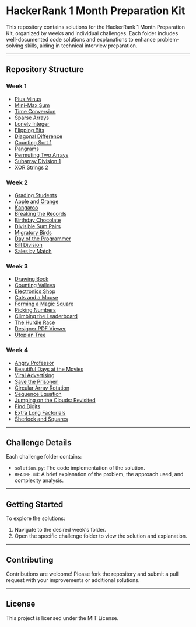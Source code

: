 # HackerRank 1 Month Preparation Kit

This repository contains solutions for the HackerRank 1 Month Preparation Kit, organized by weeks and individual challenges. Each folder includes well-documented code solutions and explanations to enhance problem-solving skills, aiding in technical interview preparation.

---

## Repository Structure

### **Week 1**
- [Plus Minus](week1/Plus%20Minus/README.md)
- [Mini-Max Sum](week1/Mini-Max%20Sum/README.md)
- [Time Conversion](week1/Time%20Conversion/README.md)
- [Sparse Arrays](week1/Sparse%20Arrays/README.md)
- [Lonely Integer](week1/Lonely%20Integer/README.md)
- [Flipping Bits](week1/Flipping%20Bits/README.md)
- [Diagonal Difference](week1/Diagonal%20Difference/README.md)
- [Counting Sort 1](week1/Counting%20Sort%201/README.md)
- [Pangrams](week1/Pangrams/README.md)
- [Permuting Two Arrays](week1/Permuting%20Two%20Arrays/README.md)
- [Subarray Division 1](week1/Subarray%20Division%201/README.md)
- [XOR Strings 2](week1/XOR%20Strings%202/README.md)

### **Week 2**
- [Grading Students](week2/Grading%20Students/README.md)
- [Apple and Orange](week2/Apple%20and%20Orange/README.md)
- [Kangaroo](week2/Kangaroo/README.md)
- [Breaking the Records](week2/Breaking%20the%20Records/README.md)
- [Birthday Chocolate](week2/Birthday%20Chocolate/README.md)
- [Divisible Sum Pairs](week2/Divisible%20Sum%20Pairs/README.md)
- [Migratory Birds](week2/Migratory%20Birds/README.md)
- [Day of the Programmer](week2/Day%20of%20the%20Programmer/README.md)
- [Bill Division](week2/Bill%20Division/README.md)
- [Sales by Match](week2/Sales%20by%20Match/README.md)

### **Week 3**
- [Drawing Book](week3/Drawing%20Book/README.md)
- [Counting Valleys](week3/Counting%20Valleys/README.md)
- [Electronics Shop](week3/Electronics%20Shop/README.md)
- [Cats and a Mouse](week3/Cats%20and%20a%20Mouse/README.md)
- [Forming a Magic Square](week3/Forming%20a%20Magic%20Square/README.md)
- [Picking Numbers](week3/Picking%20Numbers/README.md)
- [Climbing the Leaderboard](week3/Climbing%20the%20Leaderboard/README.md)
- [The Hurdle Race](week3/The%20Hurdle%20Race/README.md)
- [Designer PDF Viewer](week3/Designer%20PDF%20Viewer/README.md)
- [Utopian Tree](week3/Utopian%20Tree/README.md)

### **Week 4**
- [Angry Professor](week4/Angry%20Professor/README.md)
- [Beautiful Days at the Movies](week4/Beautiful%20Days%20at%20the%20Movies/README.md)
- [Viral Advertising](week4/Viral%20Advertising/README.md)
- [Save the Prisoner!](week4/Save%20the%20Prisoner!/README.md)
- [Circular Array Rotation](week4/Circular%20Array%20Rotation/README.md)
- [Sequence Equation](week4/Sequence%20Equation/README.md)
- [Jumping on the Clouds: Revisited](week4/Jumping%20on%20the%20Clouds%20Revisited/README.md)
- [Find Digits](week4/Find%20Digits/README.md)
- [Extra Long Factorials](week4/Extra%20Long%20Factorials/README.md)
- [Sherlock and Squares](week4/Sherlock%20and%20Squares/README.md)

---

## Challenge Details

Each challenge folder contains:
- `solution.py`: The code implementation of the solution.
- `README.md`: A brief explanation of the problem, the approach used, and complexity analysis.

---

## Getting Started

To explore the solutions:
1. Navigate to the desired week's folder.
2. Open the specific challenge folder to view the solution and explanation.

---

## Contributing

Contributions are welcome! Please fork the repository and submit a pull request with your improvements or additional solutions.

---

## License

This project is licensed under the MIT License.
